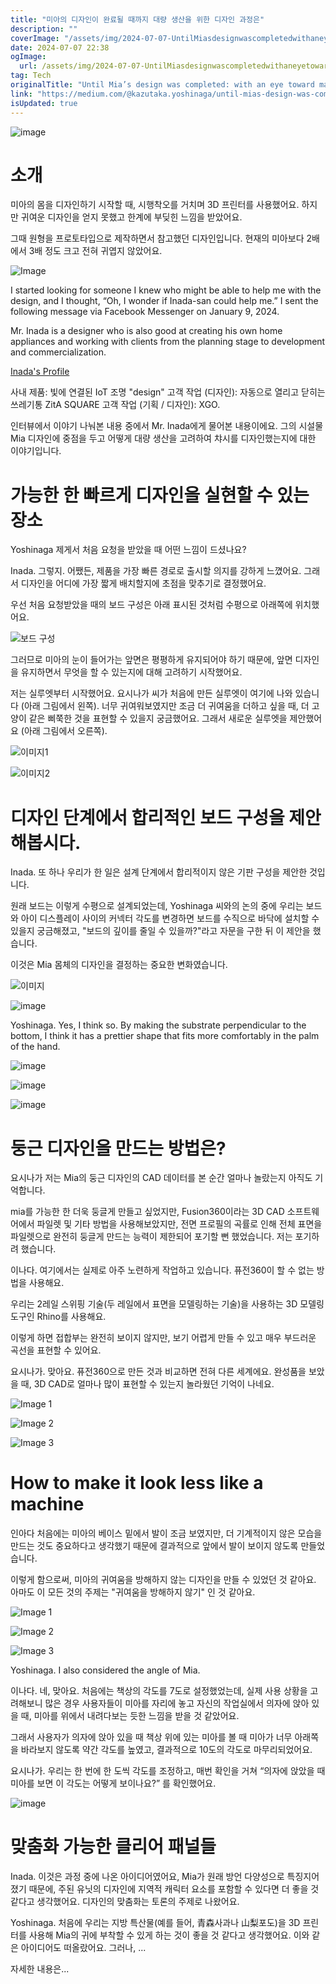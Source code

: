 ```yaml
---
title: "미아의 디자인이 완료될 때까지 대량 생산을 위한 디자인 과정은"
description: ""
coverImage: "/assets/img/2024-07-07-UntilMiasdesignwascompletedwithaneyetowardmassproduction_0.png"
date: 2024-07-07 22:38
ogImage:
  url: /assets/img/2024-07-07-UntilMiasdesignwascompletedwithaneyetowardmassproduction_0.png
tag: Tech
originalTitle: "Until Mia’s design was completed: with an eye toward mass production"
link: "https://medium.com/@kazutaka.yoshinaga/until-mias-design-was-completed-with-an-eye-toward-mass-production-bcac86cca1f8"
isUpdated: true
---
```


![image](/assets/img/2024-07-07-UntilMiasdesignwascompletedwithaneyetowardmassproduction_0.png)

# 소개

미아의 몸을 디자인하기 시작할 때, 시행착오를 거치며 3D 프린터를 사용했어요. 하지만 귀여운 디자인을 얻지 못했고 한계에 부딪힌 느낌을 받았어요.

그때 원형을 프로토타입으로 제작하면서 참고했던 디자인입니다. 현재의 미아보다 2배에서 3배 정도 크고 전혀 귀엽지 않았어요.

<div class="content-ad"></div>

![Image](/assets/img/2024-07-07-UntilMiasdesignwascompletedwithaneyetowardmassproduction_1.png)

I started looking for someone I knew who might be able to help me with the design, and I thought, “Oh, I wonder if Inada-san could help me.” I sent the following message via Facebook Messenger on January 9, 2024.

Mr. Inada is a designer who is also good at creating his own home appliances and working with clients from the planning stage to development and commercialization.

[Inada's Profile](https://www.javasparrow.tokyo/)

<div class="content-ad"></div>

사내 제품: 빛에 연결된 IoT 조명 "design"
고객 작업 (디자인): 자동으로 열리고 닫히는 쓰레기통 ZitA SQUARE
고객 작업 (기획 / 디자인): XGO.

인터뷰에서 이야기 나눠본 내용 중에서 Mr. Inada에게 물어본 내용이에요. 그의 시설물 Mia 디자인에 중점을 두고 어떻게 대량 생산을 고려하여 챠시를 디자인했는지에 대한 이야기입니다.

# 가능한 한 빠르게 디자인을 실현할 수 있는 장소

Yoshinaga
제게서 처음 요청을 받았을 때 어떤 느낌이 드셨나요?

<div class="content-ad"></div>

Inada.
그렇지. 어쨌든, 제품을 가장 빠른 경로로 출시할 의지를 강하게 느꼈어요. 그래서 디자인을 어디에 가장 짧게 배치할지에 초점을 맞추기로 결정했어요.

우선 처음 요청받았을 때의 보드 구성은 아래 표시된 것처럼 수평으로 아래쪽에 위치했어요.

![보드 구성](/assets/img/2024-07-07-UntilMiasdesignwascompletedwithaneyetowardmassproduction_2.png)

그러므로 미아의 눈이 들어가는 앞면은 평평하게 유지되어야 하기 때문에, 앞면 디자인을 유지하면서 무엇을 할 수 있는지에 대해 고려하기 시작했어요.

<div class="content-ad"></div>

저는 실루엣부터 시작했어요. 요시나가 씨가 처음에 만든 실루엣이 여기에 나와 있습니다 (아래 그림에서 왼쪽). 너무 귀여워보였지만 조금 더 귀여움을 더하고 싶을 때, 더 고양이 같은 삐쭉한 것을 표현할 수 있을지 궁금했어요. 그래서 새로운 실루엣을 제안했어요 (아래 그림에서 오른쪽).

![이미지1](/assets/img/2024-07-07-UntilMiasdesignwascompletedwithaneyetowardmassproduction_3.png)

![이미지2](/assets/img/2024-07-07-UntilMiasdesignwascompletedwithaneyetowardmassproduction_4.png)

# 디자인 단계에서 합리적인 보드 구성을 제안해봅시다.

<div class="content-ad"></div>

Inada.
또 하나 우리가 한 일은 설계 단계에서 합리적이지 않은 기판 구성을 제안한 것입니다.

원래 보드는 이렇게 수평으로 설계되었는데, Yoshinaga 씨와의 논의 중에 우리는 보드와 아이 디스플레이 사이의 커넥터 각도를 변경하면 보드를 수직으로 바닥에 설치할 수 있을지 궁금해졌고, "보드의 깊이를 줄일 수 있을까?"라고 자문을 구한 뒤 이 제안을 했습니다.

이것은 Mia 몸체의 디자인을 결정하는 중요한 변화였습니다.

![이미지](/assets/img/2024-07-07-UntilMiasdesignwascompletedwithaneyetowardmassproduction_5.png)

<div class="content-ad"></div>

![image](/assets/img/2024-07-07-UntilMiasdesignwascompletedwithaneyetowardmassproduction_6.png)

Yoshinaga.
Yes, I think so. By making the substrate perpendicular to the bottom, I think it has a prettier shape that fits more comfortably in the palm of the hand.

![image](/assets/img/2024-07-07-UntilMiasdesignwascompletedwithaneyetowardmassproduction_7.png)

![image](/assets/img/2024-07-07-UntilMiasdesignwascompletedwithaneyetowardmassproduction_8.png)

<div class="content-ad"></div>

![image](/assets/img/2024-07-07-UntilMiasdesignwascompletedwithaneyetowardmassproduction_9.png)

# 둥근 디자인을 만드는 방법은?

요시나가
저는 Mia의 둥근 디자인의 CAD 데이터를 본 순간 얼마나 놀랐는지 아직도 기억합니다.

mia를 가능한 한 더욱 둥글게 만들고 싶었지만, Fusion360이라는 3D CAD 소프트웨어에서 파일렛 및 기타 방법을 사용해보았지만, 전면 프로필의 곡률로 인해 전체 표면을 파일렛으로 완전히 둥글게 만드는 능력이 제한되어 포기할 뻔 했었습니다. 저는 포기하려 했습니다.

<div class="content-ad"></div>

이나다.
여기에서는 실제로 아주 노련하게 작업하고 있습니다. 퓨전360이 할 수 없는 방법을 사용해요.

우리는 2레일 스위핑 기술(두 레일에서 표면을 모델링하는 기술)을 사용하는 3D 모델링 도구인 Rhino를 사용해요.

이렇게 하면 접합부는 완전히 보이지 않지만, 보기 어렵게 만들 수 있고 매우 부드러운 곡선을 표현할 수 있어요.

요시나가.
맞아요. 퓨전360으로 만든 것과 비교하면 전혀 다른 세계에요. 완성품을 보았을 때, 3D CAD로 얼마나 많이 표현할 수 있는지 놀라웠던 기억이 나네요.

<div class="content-ad"></div>

![Image 1](/assets/img/2024-07-07-UntilMiasdesignwascompletedwithaneyetowardmassproduction_10.png)

![Image 2](/assets/img/2024-07-07-UntilMiasdesignwascompletedwithaneyetowardmassproduction_11.png)

![Image 3](/assets/img/2024-07-07-UntilMiasdesignwascompletedwithaneyetowardmassproduction_12.png)

# How to make it look less like a machine

<div class="content-ad"></div>

인아다
처음에는 미아의 베이스 밑에서 발이 조금 보였지만, 더 기계적이지 않은 모습을 만드는 것도 중요하다고 생각했기 때문에 결과적으로 앞에서 발이 보이지 않도록 만들었습니다.

이렇게 함으로써, 미아의 귀여움을 방해하지 않는 디자인을 만들 수 있었던 것 같아요. 아마도 이 모든 것의 주제는 "귀여움을 방해하지 않기" 인 것 같아요.

<div class="content-ad"></div>

![Image 1](/assets/img/2024-07-07-UntilMiasdesignwascompletedwithaneyetowardmassproduction_15.png)

![Image 2](/assets/img/2024-07-07-UntilMiasdesignwascompletedwithaneyetowardmassproduction_16.png)

![Image 3](/assets/img/2024-07-07-UntilMiasdesignwascompletedwithaneyetowardmassproduction_17.png)

Yoshinaga.
I also considered the angle of Mia.

<div class="content-ad"></div>

이나다.
네, 맞아요. 처음에는 책상의 각도를 7도로 설정했었는데, 실제 사용 상황을 고려해보니 많은 경우 사용자들이 미아를 자리에 놓고 자신의 작업실에서 의자에 앉아 있을 때, 미아를 위에서 내려다보는 듯한 느낌을 받을 것 같았어요.

그래서 사용자가 의자에 앉아 있을 때 책상 위에 있는 미아를 볼 때 미아가 너무 아래쪽을 바라보지 않도록 약간 각도를 높였고, 결과적으로 10도의 각도로 마무리되었어요.

요시나가.
우리는 한 번에 한 도씩 각도를 조정하고, 매번 확인을 거쳐 “의자에 앉았을 때 미아를 보면 이 각도는 어떻게 보이나요?” 를 확인했어요.

![image](/assets/img/2024-07-07-UntilMiasdesignwascompletedwithaneyetowardmassproduction_18.png)

<div class="content-ad"></div>

# 맞춤화 가능한 클리어 패널들

Inada.
이것은 과정 중에 나온 아이디어였어요, Mia가 원래 방언 다양성으로 특징지어졌기 때문에, 주된 유닛의 디자인에 지역적 캐릭터 요소를 포함할 수 있다면 더 좋을 것 같다고 생각했어요. 디자인의 맞춤화는 토론의 주제로 나왔어요.

Yoshinaga.
처음에 우리는 지방 특산물(예를 들어, 青森사과나 山梨포도)을 3D 프린터를 사용해 Mia의 귀에 부착할 수 있게 하는 것이 좋을 것 같다고 생각했어요. 이와 같은 아이디어도 떠올랐어요. 그러나, ...

자세한 내용은...

